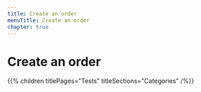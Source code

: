 ```yaml
---
title: Create an order
menuTitle: Create an order
chapter: true
---
```


# Create an order

{{% children titlePages="Tests" titleSections="Categories" /%}}
